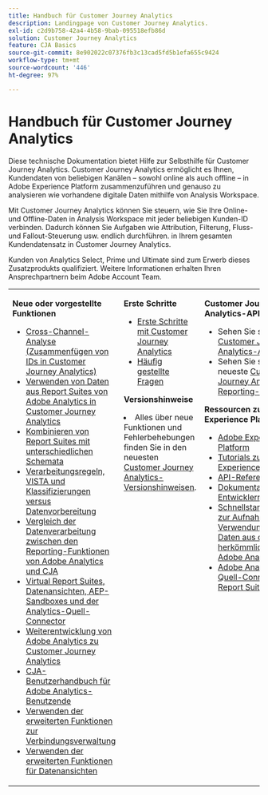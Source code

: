 ```yaml
---
title: Handbuch für Customer Journey Analytics
description: Landingpage von Customer Journey Analytics.
exl-id: c2d9b758-42a4-4b58-9bab-095518efb86d
solution: Customer Journey Analytics
feature: CJA Basics
source-git-commit: 8e902022c07376fb3c13cad5fd5b1efa655c9424
workflow-type: tm+mt
source-wordcount: '446'
ht-degree: 97%

---
```


# Handbuch für Customer Journey Analytics

Diese technische Dokumentation bietet Hilfe zur Selbsthilfe für Customer Journey Analytics. Customer Journey Analytics ermöglicht es Ihnen, Kundendaten von beliebigen Kanälen – sowohl online als auch offline – in Adobe Experience Platform zusammenzuführen und genauso zu analysieren wie vorhandene digitale Daten mithilfe von Analysis Workspace.

Mit Customer Journey Analytics können Sie steuern, wie Sie Ihre Online- und Offline-Daten in Analysis Workspace mit jeder beliebigen Kunden-ID verbinden. Dadurch können Sie Aufgaben wie Attribution, Filterung, Fluss- und Fallout-Steuerung usw. endlich durchführen. in Ihrem gesamten Kundendatensatz in Customer Journey Analytics.

Kunden von Analytics Select, Prime und Ultimate sind zum Erwerb dieses Zusatzprodukts qualifiziert. Weitere Informationen erhalten Ihren Ansprechpartnern beim Adobe Account Team.

<table frame="none"> 
 <tbody> 
  <tr> 
   <td colname="col1" colsep="0" rowsep="0" valign="top"> <p class="head"> <b>Neue oder vorgestellte Funktionen</b> </p> <p> 
     <ul>
      <li><a href="https://experienceleague.adobe.com/docs/analytics-platform/using/cca/overview.html?lang=de#cja-connections"> Cross-Channel-Analyse (Zusammenfügen von IDs in Customer Journey Analytics) </a> </li>
      <li><a href="https://experienceleague.adobe.com/docs/analytics-platform/using/compare-aa-cja/cja-aa-comparison/aa-data-in-cja.html?lang=de">Verwenden von Daten aus Report Suites von Adobe Analytics in Customer Journey Analytics </a> </li>
      <li><a href="https://experienceleague.adobe.com/docs/analytics-platform/using/cja-usecases/combine-report-suites.html?lang=de"> Kombinieren von Report Suites mit unterschiedlichen Schemata </a> </li>
      <li><a href="https://experienceleague.adobe.com/docs/analytics-platform/using/compare-aa-cja/cja-aa-comparison/pr-vista-dataprep.html?lang=de"> Verarbeitungsregeln, VISTA und Klassifizierungen versus Datenvorbereitung </a> </li>
      <li><a href="https://experienceleague.adobe.com/docs/analytics-platform/using/compare-aa-cja/cja-aa-comparison/data-processing-comparisons.html?lang=de"> Vergleich der Datenverarbeitung zwischen den Reporting-Funktionen von Adobe Analytics und CJA </a> </li>
      <li><a href="https://experienceleague.adobe.com/docs/analytics-platform/using/compare-aa-cja/cja-aa-comparison/vrs-dataview-sandbox-adc.html?lang=de"> Virtual Report Suites, Datenansichten, AEP-Sandboxes und der Analytics-Quell-Connector </a> </li>
      <li><a href="https://experienceleague.adobe.com/docs/analytics-platform/using/compare-aa-cja/aa-to-cja.html?lang=de"> Weiterentwicklung von Adobe Analytics zu Customer Journey Analytics </a> </li>
      <li><a href="https://experienceleague.adobe.com/docs/analytics-platform/using/compare-aa-cja/aa-to-cja-user.html?lang=de"> CJA-Benutzerhandbuch für Adobe Analytics-Benutzende </a> </li>
     <li><a href="https://experienceleague.adobe.com/docs/analytics-platform/using/cja-connections/manage-connections.html?lang=de#connection-detail"> Verwenden der erweiterten Funktionen zur Verbindungsverwaltung </a> </li>
      <li><a href="https://experienceleague.adobe.com/docs/analytics-platform/using/cja-dataviews/data-views.html?lang=de#cja-dataviews"> Verwenden der erweiterten Funktionen für Datenansichten </a> </li>
   <td colname="col2" valign="top"><p class="head"> <b>Erste Schritte</b> </p> 
      <ul> 
      <li><a href="https://experienceleague.adobe.com/docs/analytics-platform/using/cja-overview/cja-getting-started.html?lang=de"> Erste Schritte mit Customer Journey Analytics </a> </li> 
      <li><a href="https://experienceleague.adobe.com/docs/analytics-platform/using/cja-overview/cja-faq.html?lang=de"> Häufig gestellte Fragen</a> </li> 
   </ul> <p class="head"><b>Versionshinweise</b> </p> 
     <li>Alles über neue Funktionen und Fehlerbehebungen finden Sie in den neuesten <a href="https://experienceleague.adobe.com/docs/analytics-platform/using/releases/latest.html?lang=de" format="https" scope="external">Customer Journey Analytics-Versionshinweisen</a>. </li>
    <td colname="col3" valign="top"> <p class="head"><b>Customer Journey Analytics-API</b> </p> 
    <ul> 
     <li>Sehen Sie sich alle <a href="https://developer.adobe.com/cja-apis/docs/" format="https" scope="external"> Customer Journey Analytics-APIs</a> an. </li>
      <li>Sehen Sie sich die neueste <a href="https://developer.adobe.com/cja-apis/docs/api/#tag/Reporting-API" format="https" scope="external"> Customer Journey Analytics-Reporting-API</a> an. </li>
    </ul> <p class="head"> <b>Ressourcen zu Adobe Experience Platform</b> </p> 
    <ul> 
     <li><a href="https://www.adobe.com/de/experience-platform.html" format="http" scope="external"> Adobe Experience Platform</a> </li> 
     <li> <a href="https://experienceleague.adobe.com/docs/platform-learn/tutorials/overview.html?lang=de" format="https" scope="external"> Tutorials zu Adobe Experience Platform</a> </li> 
     <li><a href="https://www.adobe.io/apis/experienceplatform/home/api-reference.html" format="https" scope="external"> API-Referenz</a> </li> 
     <li><a href="https://www.adobe.com/de/experience-platform/documentation-and-developer-resources.html" format="https" scope="external"> Dokumentation und Entwicklerressourcen</a> </li>
     <li><a href="https://experienceleague.adobe.com/docs/analytics-platform/using/cja-data-ingestion/ingest-use-guides/analytics.html?lang=de" format="https" scope="external"> Schnellstartanleitung zur Aufnahme und Verwendung von Daten aus dem herkömmlichen Adobe Analytics
     <li><a href="https://experienceleague.adobe.com/docs/experience-platform/sources/connectors/adobe-applications/analytics.html?lang=de" format="https" scope="external"> Adobe Analytics-Quell-Connector für Report Suite-Daten</a> </li>
    </ul> </td> 
  </tr> 
 </tbody> 
</table>
